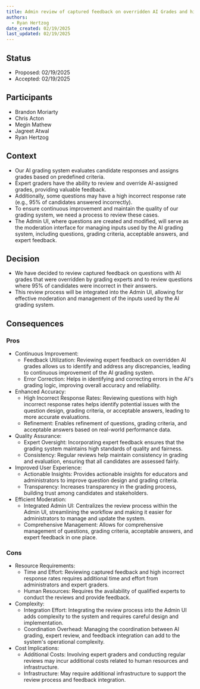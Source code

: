 ```yaml
---
title: Admin review of captured feedback on overridden AI Grades and high incorrect response rates
authors:
  - Ryan Hertzog
date_created: 02/19/2025
last_updated: 02/19/2025
---
```


## Status

- Proposed: 02/19/2025
- Accepted: 02/19/2025

## Participants

- Brandon Moriarty
- Chris Acton
- Megin Mathew
- Jagreet Atwal
- Ryan Hertzog

## Context

- Our AI grading system evaluates candidate responses and assigns grades based on predefined criteria.
- Expert graders have the ability to review and override AI-assigned grades, providing valuable feedback.
- Additionally, some questions may have a high incorrect response rate (e.g., 95% of candidates answered incorrectly).
- To ensure continuous improvement and maintain the quality of our grading system, we need a process to review these cases.
- The Admin UI, where questions are created and modified, will serve as the moderation interface for managing inputs used by the AI grading system, including questions, grading criteria, acceptable answers, and expert feedback.

## Decision

- We have decided to review captured feedback on questions with AI grades that were overridden by grading experts and to review questions where 95% of candidates were incorrect in their answers.
- This review process will be integrated into the Admin UI, allowing for effective moderation and management of the inputs used by the AI grading system.

## Consequences

### Pros

- Continuous Improvement:
  - Feedback Utilization: Reviewing expert feedback on overridden AI grades allows us to identify and address any discrepancies, leading to continuous improvement of the AI grading system.
  - Error Correction: Helps in identifying and correcting errors in the AI's grading logic, improving overall accuracy and reliability.
- Enhanced Accuracy:
  - High Incorrect Response Rates: Reviewing questions with high incorrect response rates helps identify potential issues with the question design, grading criteria, or acceptable answers, leading to more accurate evaluations.
  - Refinement: Enables refinement of questions, grading criteria, and acceptable answers based on real-world performance data.
- Quality Assurance:
  - Expert Oversight: Incorporating expert feedback ensures that the grading system maintains high standards of quality and fairness.
  - Consistency: Regular reviews help maintain consistency in grading and evaluation, ensuring that all candidates are assessed fairly.
- Improved User Experience:
  - Actionable Insights: Provides actionable insights for educators and administrators to improve question design and grading criteria.
  - Transparency: Increases transparency in the grading process, building trust among candidates and stakeholders.
- Efficient Moderation:
  - Integrated Admin UI: Centralizes the review process within the Admin UI, streamlining the workflow and making it easier for administrators to manage and update the system.
  - Comprehensive Management: Allows for comprehensive management of questions, grading criteria, acceptable answers, and expert feedback in one place.

### Cons

- Resource Requirements:
  - Time and Effort: Reviewing captured feedback and high incorrect response rates requires additional time and effort from administrators and expert graders.
  - Human Resources: Requires the availability of qualified experts to conduct the reviews and provide feedback.
- Complexity:
  - Integration Effort: Integrating the review process into the Admin UI adds complexity to the system and requires careful design and implementation.
  - Coordination Overhead: Managing the coordination between AI grading, expert review, and feedback integration can add to the system's operational complexity.
- Cost Implications:
  - Additional Costs: Involving expert graders and conducting regular reviews may incur additional costs related to human resources and infrastructure.
  - Infrastructure: May require additional infrastructure to support the review process and feedback integration.
